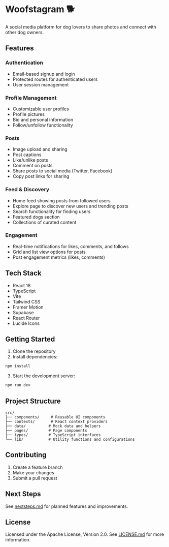 # Woofstagram 🐕

A social media platform for dog lovers to share photos and connect with other dog owners.

## Features

### Authentication
- Email-based signup and login
- Protected routes for authenticated users
- User session management

### Profile Management
- Customizable user profiles
- Profile pictures
- Bio and personal information
- Follow/unfollow functionality

### Posts
- Image upload and sharing
- Post captions
- Like/unlike posts
- Comment on posts
- Share posts to social media (Twitter, Facebook)
- Copy post links for sharing

### Feed & Discovery
- Home feed showing posts from followed users
- Explore page to discover new users and trending posts
- Search functionality for finding users
- Featured dogs section
- Collections of curated content

### Engagement
- Real-time notifications for likes, comments, and follows
- Grid and list view options for posts
- Post engagement metrics (likes, comments)

## Tech Stack

- React 18
- TypeScript
- Vite
- Tailwind CSS
- Framer Motion
- Supabase
- React Router
- Lucide Icons

## Getting Started

1. Clone the repository
2. Install dependencies:
```bash
npm install
```

3. Start the development server:
```bash
npm run dev
```

## Project Structure

```
src/
├── components/     # Reusable UI components
├── contexts/       # React context providers
├── data/          # Mock data and helpers
├── pages/         # Page components
├── types/         # TypeScript interfaces
└── lib/           # Utility functions and configurations
```

## Contributing

1. Create a feature branch
2. Make your changes
3. Submit a pull request

## Next Steps

See [nextsteps.md](./nextsteps.md) for planned features and improvements.

## License

Licensed under the Apache License, Version 2.0. See [LICENSE.md](./LICENSE.md) for more information.